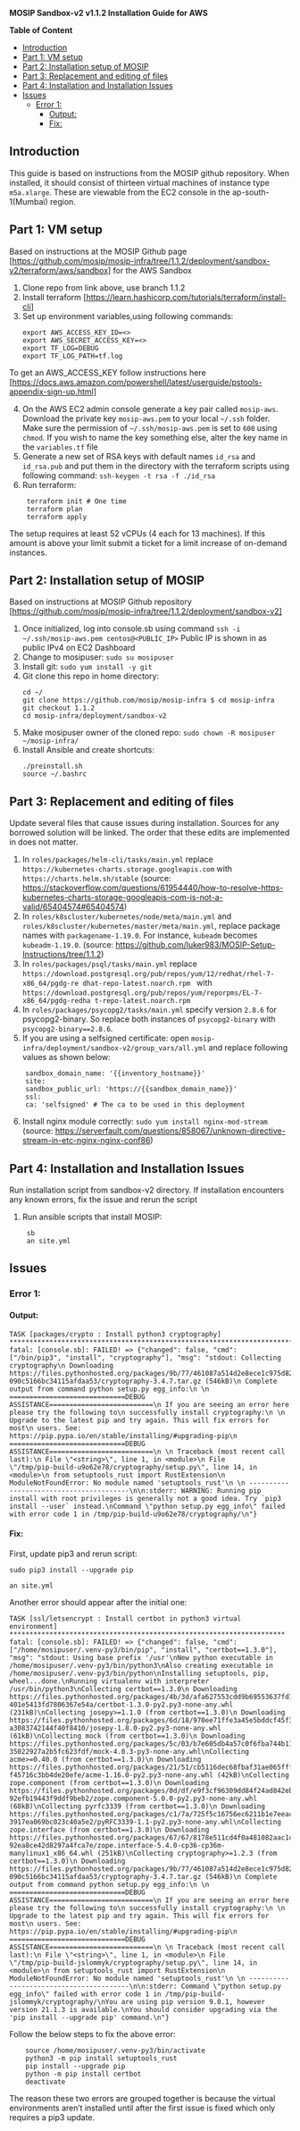 **MOSIP Sandbox-v2 v1.1.2 Installation Guide for AWS**

**Table of Content**
- [Introduction](#introduction)
- [Part 1: VM setup](#part-1-vm-setup)
- [Part 2: Installation setup of MOSIP](#part-2-installation-setup-of-mosip)
- [Part 3: Replacement and editing of files](#part-3-replacement-and-editing-of-files)
- [Part 4: Installation and Installation Issues](#part-4-installation-and-installation-issues)
- [Issues](#issues)
  - [Error 1:](#error-1)
    - [Output:](#output)
    - [Fix:](#fix)
## Introduction
This guide is based on instructions from the MOSIP github repository. When installed, it should consist of thirteen virtual machines of instance type `m5a.xlarge`. These are viewable from the EC2 console in the ap-south-1(Mumbai) region.
## Part 1: VM setup 
Based on instructions at the MOSIP Github page [https://github.com/mosip/mosip-infra/tree/1.1.2/deployment/sandbox-v2/terraform/aws/sandbox] for the AWS Sandbox
1. Clone repo from link above, use branch 1.1.2 
2. Install terraform [https://learn.hashicorp.com/tutorials/terraform/install-cli]
3. Set up environment variables,using following commands:
    ```
    export AWS_ACCESS_KEY_ID=<> 
    export AWS_SECRET_ACCESS_KEY=<> 
    export TF_LOG=DEBUG 
    export TF_LOG_PATH=tf.log 
    ```
To get an AWS_ACCESS_KEY follow instructions here [https://docs.aws.amazon.com/powershell/latest/userguide/pstools-appendix-sign-up.html]

4. On the AWS EC2 admin console generate a key pair called  `mosip-aws`. Download the private key `mosip-aws.pem` to your local `~/.ssh` folder. Make sure the permission of `~/.ssh/mosip-aws.pem` is set to `600` using `chmod`. If you wish to name the key something else, alter the key name in the `variables.tf` file 
5. Generate a new set of RSA keys with default names `id_rsa` and `id_rsa.pub` and put them in the directory with the terraform scripts using following command: 
    `ssh-keygen -t rsa -f ./id_rsa `
6. Run terraform: 
   ```
    terraform init # One time 
    terraform plan 
    terraform apply
   ``` 
The setup requires at least 52 vCPUs (4 each for 13 machines). If this amount is above your limit submit a ticket for a limit increase of on-demand instances.

## Part 2: Installation setup of MOSIP 
Based on instructions at MOSIP Github repository [https://github.com/mosip/mosip-infra/tree/1.1.2/deployment/sandbox-v2]
1. Once initialized, log into console.sb using command 
`ssh -i ~/.ssh/mosip-aws.pem centos@<PUBLIC_IP>` Public IP is shown in as public IPv4 on EC2 Dashboard 
2. Change to mosipuser: 
    `sudo su mosipuser` 
3. Install git: 
    `sudo yum install -y git` 
4. Git clone this repo in home directory: 
    ```
    cd ~/ 
    git clone https://github.com/mosip/mosip-infra $ cd mosip-infra 
    git checkout 1.1.2 
    cd mosip-infra/deployment/sandbox-v2
    ``` 
5. Make mosipuser owner of the cloned repo: 
    `sudo chown -R mosipuser ~/mosip-infra/`
6. Install Ansible and create shortcuts: 
    ```
    ./preinstall.sh 
    source ~/.bashrc
    ```
## Part 3: Replacement and editing of files 
Update several files that cause issues during installation. Sources for any borrowed solution will be linked. The order that these edits are implemented in does not matter. 

1. In `roles/packages/helm-cli/tasks/main.yml` replace 
`https://kubernetes-charts.storage.googleapis.com` with 
`https://charts.helm.sh/stable` (source: https://stackoverflow.com/questions/61954440/how-to-resolve-https-kubernetes-charts-storage-googleapis-com-is-not-a-valid/65404574#65404574)
2. In `roles/k8scluster/kubernetes/node/meta/main.yml` and 
`roles/k8scluster/kubernetes/master/meta/main.yml`, replace package names with `packagename-1.19.0`. For instance, `kubeadm` becomes `kubeadm-1.19.0`. (source: https://github.com/luker983/MOSIP-Setup-Instructions/tree/1.1.2) 
3. In `roles/packages/psql/tasks/main.yml` replace 
`https://download.postgresql.org/pub/repos/yum/12/redhat/rhel-7-x86_64/pgdg-re dhat-repo-latest.noarch.rpm ` with 
`https://download.postgresql.org/pub/repos/yum/reporpms/EL-7-x86_64/pgdg-redha t-repo-latest.noarch.rpm`
4. In `roles/packages/psycopg2/tasks/main.yml` specify version `2.8.6` for psycopg2-binary. So replace both instances of `psycopg2-binary` with `psycopg2-binary==2.8.6`. 
5. If you are using a selfsigned certificate: open 
`mosip-infra/deployment/sandbox-v2/group_vars/all.yml` and replace following values as shown below: 
```
    sandbox_domain_name: '{{inventory_hostname}}' 
    site: 
    sandbox_public_url: 'https://{{sandbox_domain_name}}' 
    ssl: 
    ca: 'selfsigned' # The ca to be used in this deployment
``` 
6. Install nginx module correctly: 
    `sudo yum install nginx-mod-stream` (source: https://serverfault.com/questions/858067/unknown-directive-stream-in-etc-nginx-nginx-conf86)

## Part 4: Installation and Installation Issues 
Run installation script from sandbox-v2 directory. If installation encounters any known errors, fix the issue and rerun the script 
1. Run ansible scripts that install MOSIP: 
   ```
    sb 
    an site.yml 
   ```
    
## Issues 
### Error 1: 
#### Output:
```
TASK [packages/crypto : Install python3 cryptography] 
*************************************************************************************** fatal: [console.sb]: FAILED! => {"changed": false, "cmd": ["/bin/pip3", "install", "cryptography"], "msg": "stdout: Collecting cryptography\n Downloading 
https://files.pythonhosted.org/packages/9b/77/461087a514d2e8ece1c975d8216bc03f7048e6 090c5166bc34115afdaa53/cryptography-3.4.7.tar.gz (546kB)\n Complete output from command python setup.py egg_info:\n \n 
=============================DEBUG 
ASSISTANCE==========================\n If you are seeing an error here please try the following to\n successfully install cryptography:\n \n Upgrade to the latest pip and try again. This will fix errors for most\n users. See: https://pip.pypa.io/en/stable/installing/#upgrading-pip\n 
=============================DEBUG 
ASSISTANCE==========================\n \n Traceback (most recent call last):\n File \"<string>\", line 1, in <module>\n File 
\"/tmp/pip-build-u9o62e78/cryptography/setup.py\", line 14, in <module>\n from setuptools_rust import RustExtension\n ModuleNotFoundError: No module named 'setuptools_rust'\n \n ----------------------------------------\n\n:stderr: WARNING: Running pip install with root privileges is generally not a good idea. Try `pip3 install --user` instead.\nCommand \"python setup.py egg_info\" failed with error code 1 in /tmp/pip-build-u9o62e78/cryptography/\n"} 
```

#### Fix: 
First, update pip3 and rerun script:

    
    sudo pip3 install --upgrade pip

    an site.yml 


Another error should appear after the initial one: 
```
TASK [ssl/letsencrypt : Install certbot in python3 virtual environment] 
********************************************************************* 
fatal: [console.sb]: FAILED! => {"changed": false, "cmd": 
["/home/mosipuser/.venv-py3/bin/pip", "install", "certbot==1.3.0"], "msg": "stdout: Using base prefix '/usr'\nNew python executable in /home/mosipuser/.venv-py3/bin/python3\nAlso creating executable in /home/mosipuser/.venv-py3/bin/python\nInstalling setuptools, pip, wheel...done.\nRunning virtualenv with interpreter /usr/bin/python3\nCollecting certbot==1.3.0\n Downloading 
https://files.pythonhosted.org/packages/4b/3d/afa627553cdd9b69553637fd15d07bee32f31e9 401e5413fd7806367e54a/certbot-1.3.0-py2.py3-none-any.whl (231kB)\nCollecting josepy>=1.1.0 (from certbot==1.3.0)\n Downloading 
https://files.pythonhosted.org/packages/6d/18/970ee71ffe3a45e5bddcf45f32efb60d7863bfdbd a3083742144f40f8410/josepy-1.8.0-py2.py3-none-any.whl (61kB)\nCollecting mock (from certbot==1.3.0)\n Downloading 
https://files.pythonhosted.org/packages/5c/03/b7e605db4a57c0f6fba744b11ef3ddf4ddebcada 35022927a2b5fc623fdf/mock-4.0.3-py3-none-any.whl\nCollecting acme>=0.40.0 (from certbot==1.3.0)\n Downloading 
https://files.pythonhosted.org/packages/21/51/cb5116dec68fbaf31ae065fff2c714dc414f5b61df f45716c3bb4de20efe/acme-1.16.0-py2.py3-none-any.whl (42kB)\nCollecting zope.component (from certbot==1.3.0)\n Downloading 
https://files.pythonhosted.org/packages/0d/df/e9f3cf96309dd84f24ad842eb41969bb5085bafb 92efb19443f9ddf9beb2/zope.component-5.0.0-py2.py3-none-any.whl (68kB)\nCollecting pyrfc3339 (from certbot==1.3.0)\n Downloading 
https://files.pythonhosted.org/packages/c1/7a/725f5c16756ec6211b1e7eeac09f46908459551 3917ea069bc023c40a5e2/pyRFC3339-1.1-py2.py3-none-any.whl\nCollecting zope.interface (from certbot==1.3.0)\n Downloading 
https://files.pythonhosted.org/packages/67/67/8178e511cd4f0a481082aac1c0e2d64c520a5ee 92ea8ce42d8297a4fca7e/zope.interface-5.4.0-cp36-cp36m-manylinux1_x86_64.whl (251kB)\nCollecting cryptography>=1.2.3 (from certbot==1.3.0)\n Downloading https://files.pythonhosted.org/packages/9b/77/461087a514d2e8ece1c975d8216bc03f7048e6 090c5166bc34115afdaa53/cryptography-3.4.7.tar.gz (546kB)\n Complete output from command python setup.py egg_info:\n \n 
=============================DEBUG 
ASSISTANCE==========================\n If you are seeing an error here please try the following to\n successfully install cryptography:\n \n Upgrade to the latest pip and try again. This will fix errors for most\n users. See: https://pip.pypa.io/en/stable/installing/#upgrading-pip\n
=============================DEBUG 
ASSISTANCE==========================\n \n Traceback (most recent call last):\n File \"<string>\", line 1, in <module>\n File 
\"/tmp/pip-build-jslommyk/cryptography/setup.py\", line 14, in <module>\n from setuptools_rust import RustExtension\n ModuleNotFoundError: No module named 'setuptools_rust'\n \n ----------------------------------------\n\n:stderr: Command \"python setup.py egg_info\" failed with error code 1 in /tmp/pip-build-jslommyk/cryptography/\nYou are using pip version 9.0.1, however version 21.1.3 is available.\nYou should consider upgrading via the 'pip install --upgrade pip' command.\n"} 
```

Follow the below steps to fix the above error:
```
    source /home/mosipuser/.venv-py3/bin/activate 
    python3 -m pip install setuptools_rust 
    pip install --upgrade pip 
    python -m pip install certbot 
    deactivate 
```

The reason these two errors are grouped together is because the virtual environments aren’t installed until after the first issue is fixed which only requires a pip3 update.